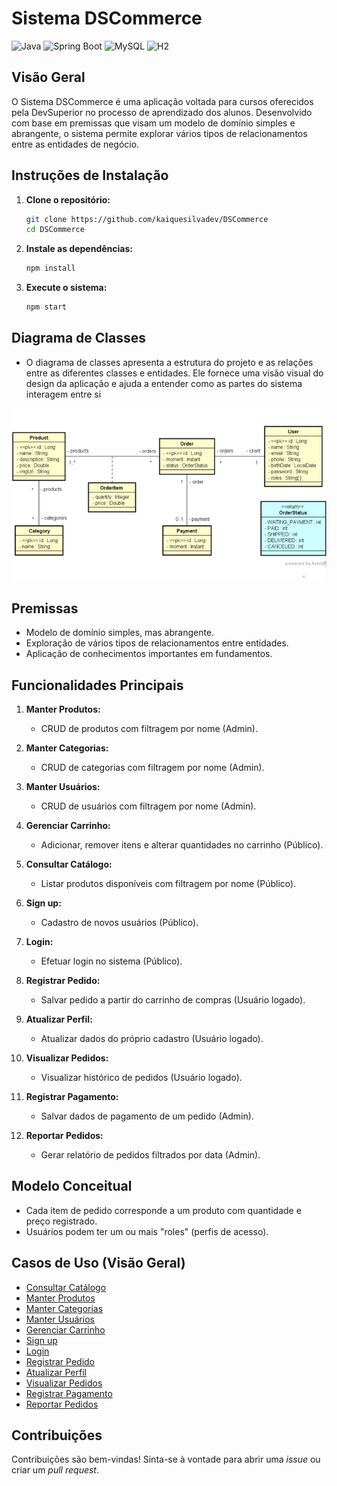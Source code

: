 # Sistema DSCommerce

![Java](https://img.shields.io/badge/Java-11-orange.svg)
![Spring Boot](https://img.shields.io/badge/Spring%20Boot-2.5.4-brightgreen.svg)
![MySQL](https://img.shields.io/badge/MySQL-8.0-blue.svg)
![H2](https://img.shields.io/badge/H2-Database-lightgrey.svg)

## Visão Geral
O Sistema DSCommerce é uma aplicação voltada para cursos oferecidos pela DevSuperior no processo de aprendizado dos alunos. Desenvolvido com base em premissas que visam um modelo de domínio simples e abrangente, o sistema permite explorar vários tipos de relacionamentos entre as entidades de negócio.

## Instruções de Instalação

1. **Clone o repositório:**
    ```bash
    git clone https://github.com/kaiquesilvadev/DSCommerce
    cd DSCommerce
    ```

2. **Instale as dependências:**
    ```bash
    npm install
    ```

3. **Execute o sistema:**
    ```bash
    npm start
    ```

## Diagrama de Classes

- O diagrama de classes apresenta a estrutura do projeto e as relações entre as diferentes classes e entidades. Ele fornece uma visão visual do design da aplicação e ajuda a entender como as partes do sistema interagem entre si

![UML](https://github.com/kaiquesilvadev/DSCommerce/blob/main/print/uml.png)

## Premissas
- Modelo de domínio simples, mas abrangente.
- Exploração de vários tipos de relacionamentos entre entidades.
- Aplicação de conhecimentos importantes em fundamentos.

## Funcionalidades Principais

1. **Manter Produtos:**
   - CRUD de produtos com filtragem por nome (Admin).

2. **Manter Categorias:**
   - CRUD de categorias com filtragem por nome (Admin).

3. **Manter Usuários:**
   - CRUD de usuários com filtragem por nome (Admin).

4. **Gerenciar Carrinho:**
   - Adicionar, remover itens e alterar quantidades no carrinho (Público).

5. **Consultar Catálogo:**
   - Listar produtos disponíveis com filtragem por nome (Público).

6. **Sign up:**
   - Cadastro de novos usuários (Público).

7. **Login:**
   - Efetuar login no sistema (Público).

8. **Registrar Pedido:**
   - Salvar pedido a partir do carrinho de compras (Usuário logado).

9. **Atualizar Perfil:**
   - Atualizar dados do próprio cadastro (Usuário logado).

10. **Visualizar Pedidos:**
    - Visualizar histórico de pedidos (Usuário logado).

11. **Registrar Pagamento:**
    - Salvar dados de pagamento de um pedido (Admin).

12. **Reportar Pedidos:**
    - Gerar relatório de pedidos filtrados por data (Admin).

## Modelo Conceitual
- Cada item de pedido corresponde a um produto com quantidade e preço registrado.
- Usuários podem ter um ou mais "roles" (perfis de acesso).

## Casos de Uso (Visão Geral)
- [Consultar Catálogo](#consultar-catálogo)
- [Manter Produtos](#manter-produtos)
- [Manter Categorias](#manter-categorias)
- [Manter Usuários](#manter-usuários)
- [Gerenciar Carrinho](#gerenciar-carrinho)
- [Sign up](#sign-up)
- [Login](#login)
- [Registrar Pedido](#registrar-pedido)
- [Atualizar Perfil](#atualizar-perfil)
- [Visualizar Pedidos](#visualizar-pedidos)
- [Registrar Pagamento](#registrar-pagamento)
- [Reportar Pedidos](#reportar-pedidos)

## Contribuições
Contribuições são bem-vindas! Sinta-se à vontade para abrir uma *issue* ou criar um *pull request*.
